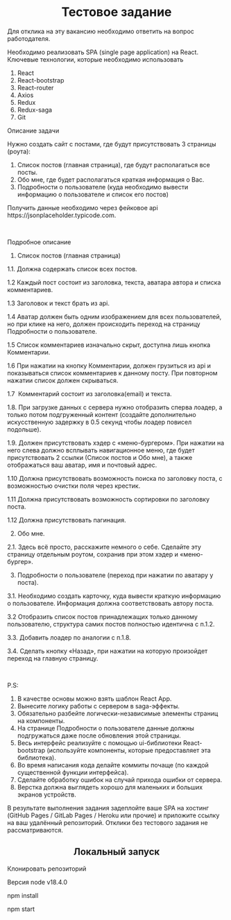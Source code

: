 <H1 align='center'>Тестовое задание</H1>

Для отклика на эту вакансию необходимо ответить на вопрос работодателя.

Необходимо реализовать SPA (single page application) на React.
 
Ключевые технологии, которые необходимо использовать
1. React
2. React-bootstrap
3. React-router
4. Axios
5. Redux
6. Redux-saga
7. Git
 
<p>Описание задачи</p>
<p>Нужно создать сайт с постами, где будут присутствовать 3 страницы (роута):</p>

1. Список постов (главная страница), где будут располагаться все посты.
2. Обо мне, где будет располагаться краткая информация о Вас.
3. Подробности о пользователе (куда необходимо вывести информацию о пользователе и список его постов)

<p>Получить данные необходимо через фейковое api https://jsonplaceholder.typicode.com.</p>
 
<p>Подробное описание</p>

1. Список постов (главная страница)

<P>1.1. Должна содержать список всех постов.</p>
<P>1.2 Каждый пост состоит из заголовка, текста, аватара автора и списка комментариев.</p>
<P>1.3 Заголовок и текст брать из api.</p>
<P>1.4 Аватар должен быть одним изображением для всех пользователей, но при клике на него, должен происходить переход на страницу Подробности о пользователе.</p>
<P>1.5 Список комментариев изначально скрыт, доступна лишь кнопка Комментарии.</p>
<P>1.6 При нажатии на кнопку Комментарии, должен грузиться из api и показываться список комментариев к данному посту. При повторном нажатии список должен скрываться.</p>
<P>1.7  Комментарий состоит из заголовка(email) и текста.</p>
<P>1.8. При загрузке данных с сервера нужно отобразить сперва лоадер, а только потом подгруженный контент (создайте дополнительно искусственную задержку в 0.5 секунд чтобы лоадер повисел подольше).</p>
<P>1.9. Должен присутствовать хэдер с «меню-бургером». При нажатии на него слева должно всплывать навигационное меню, где будет присутствовать 2 ссылки (Список постов и Обо мне), а также отображаться ваш аватар, имя и почтовый адрес.</p>
<P>1.10 Должна присутствовать возможность поиска по заголовку поста, с возможностью очистки поля через крестик.</p>
<P>1.11 Должна присутствовать возможность сортировки по заголовку поста.</p>
<P>1.12 Должна присутствовать пагинация.</p>

2. Обо мне.

<P>2.1. Здесь всё просто, расскажите немного о себе. Сделайте эту страницу отдельным роутом, сохранив при этом хэдер и «меню-бургер».</p>

3. Подробности о пользователе (переход при нажатии по аватару у поста).

<P>3.1. Необходимо создать карточку, куда вывести краткую информацию о пользователе. Информация должна соответствовать автору поста.</p>
<P>3.2 Отобразить список постов принадлежащих только данному пользователю, структура самих постов полностью идентична с п.1.2.</p>
<P>3.3. Добавить лоадер по аналогии с п.1.8.</p>
<P>3.4. Сделать кнопку «Назад», при нажатии на которую произойдет переход на главную страницу.</p>
 
<p>P.S:</p>

1. В качестве основы можно взять шаблон React App.
2. Вынесите логику работы с сервером в saga-эффекты.
3. Обязательно разбейте логически-независимые элементы страниц на компоненты.
4. На странице Подробности о пользователе данные должны подгружаться даже после обновления этой страницы.
5. Весь интерфейс реализуйте с помощью ui-библиотеки React-bootstrap (используйте компоненты, которые предоставляет эта библиотека).
6. Во время написания кода делайте коммиты почаще (по каждой существенной функции интерфейса).
7. Сделайте обработку ошибок на случай прихода ошибки от сервера.
8. Верстка должна выглядеть хорошо для маленьких и больших экранов устройств.
 
<p>В результате выполнения задания задеплойте ваше SPA на хостинг (GitHub Pages / GitLab Pages / Heroku или прочие) и приложите ссылку на ваш удалённый репозиторий.
Отклики без тестового задания не рассматриваются.</p>

<h2 align='center'>Локальный запуск</h2>
<p>Клонировать репозиторий</p>
<p>Версия node v18.4.0</p>
<p>npm install</p>
<p>npm start</p>